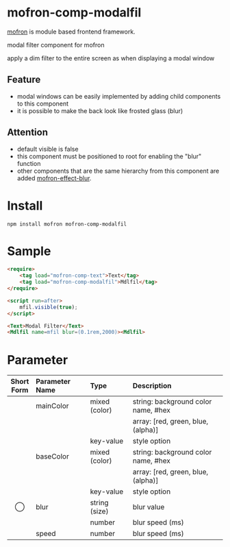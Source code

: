 # mofron-comp-modalfil
[mofron](https://mofron.github.io/mofron/) is module based frontend framework.

modal filter component for mofron

apply a dim filter to the entire screen as when displaying a modal window

## Feature
 - modal windows can be easily implemented by adding child components to this component
 - it is possible to make the back look like frosted glass (blur)
## Attention
 - default visible is false
 - this component must be positioned to root for enabling the "blur" function
 - other components that are the same hierarchy from this component are added [mofron-effect-blur](https://github.com/mofron/mofron-effect-blur.git).

# Install
```
npm install mofron mofron-comp-modalfil
```

# Sample
```html
<require>
    <tag load="mofron-comp-text">Text</tag>
    <tag load="mofron-comp-modalfil">Mdlfil</tag>
</require>

<script run=after>
    mfil.visible(true);
</script>

<Text>Modal Filter</Text>
<Mdlfil name=mfil blur=(0.1rem,2000)><Mdlfil>
```

# Parameter

| Short<br>Form | Parameter Name | Type | Description |
|:-------------:|:---------------|:-----|:------------|
| | mainColor | mixed (color) | string: background color name, #hex |
| | | | array: [red, green, blue, (alpha)] |
| | | key-value | style option |
| | baseColor | mixed (color) | string: background color name, #hex |
| | | | array: [red, green, blue, (alpha)] |
| | | key-value | style option |
| ◯  | blur | string (size) | blur value |
| | | number | blur speed (ms) |
| | speed | number | blur speed (ms) |

